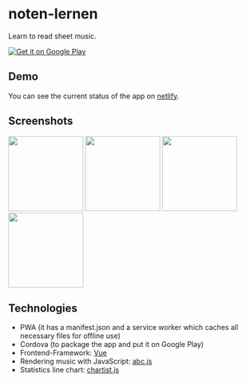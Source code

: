 # noten-lernen

Learn to read sheet music.

[![Get it on Google Play](https://play.google.com/intl/en_us/badges/images/badge_new.png)]()

## Demo

You can see the current status of the app on [netlify](https://sad-heisenberg-b00008.netlify.com/).

## Screenshots

<img src="https://raw.githubusercontent.com/MelvilQ/noten-lernen/master/screenshots/screenshot1.png" width="150">

<img src="https://raw.githubusercontent.com/MelvilQ/noten-lernen/master/screenshots/screenshot2.png" width="150">

<img src="https://raw.githubusercontent.com/MelvilQ/noten-lernen/master/screenshots/screenshot3.png" width="150">

<img src="https://raw.githubusercontent.com/MelvilQ/noten-lernen/master/screenshots/screenshot4.png" width="150">

## Technologies

- PWA (it has a manifest.json and a service worker which caches all necessary files for offline use)
- Cordova (to package the app and put it on Google Play)
- Frontend-Framework: [Vue](https://vuejs.org/)
- Rendering music with JavaScript: [abc.js](https://abcjs.net/)
- Statistics line chart: [chartist.js](https://gionkunz.github.io/chartist-js/)